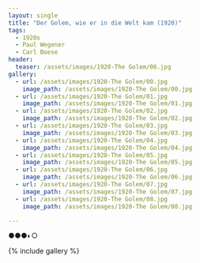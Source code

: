 ```yaml
---
layout: single
title: "Der Golem, wie er in die Welt kam (1920)"
tags:
  - 1920s 
  - Paul Wegener
  - Carl Boese
header:
  teaser: /assets/images/1920-The Golem/06.jpg
gallery:
  - url: /assets/images/1920-The Golem/00.jpg
    image_path: /assets/images/1920-The Golem/00.jpg  
  - url: /assets/images/1920-The Golem/01.jpg
    image_path: /assets/images/1920-The Golem/01.jpg
  - url: /assets/images/1920-The Golem/02.jpg
    image_path: /assets/images/1920-The Golem/02.jpg
  - url: /assets/images/1920-The Golem/03.jpg
    image_path: /assets/images/1920-The Golem/03.jpg
  - url: /assets/images/1920-The Golem/04.jpg
    image_path: /assets/images/1920-The Golem/04.jpg
  - url: /assets/images/1920-The Golem/05.jpg
    image_path: /assets/images/1920-The Golem/05.jpg
  - url: /assets/images/1920-The Golem/06.jpg
    image_path: /assets/images/1920-The Golem/06.jpg
  - url: /assets/images/1920-The Golem/07.jpg
    image_path: /assets/images/1920-The Golem/07.jpg
  - url: /assets/images/1920-The Golem/08.jpg
    image_path: /assets/images/1920-The Golem/08.jpg

---
```

●●●◐○

{% include gallery %}
